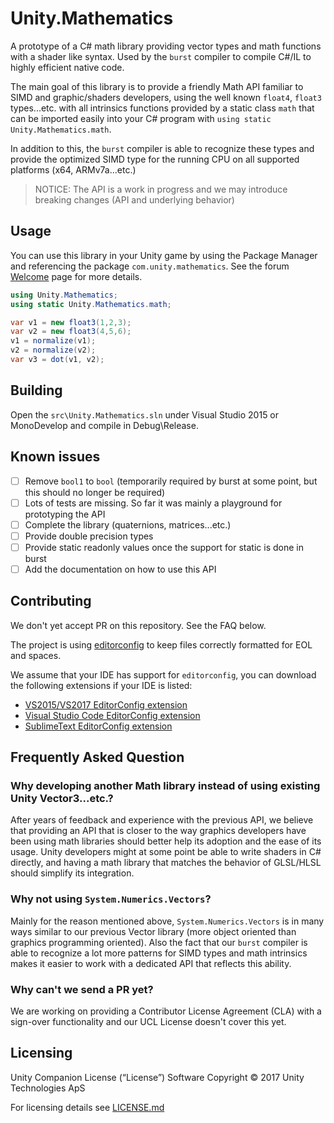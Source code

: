 # Unity.Mathematics

A prototype of a C# math library providing vector types and math functions with a shader like syntax.  Used by the `burst` compiler to compile C#/IL to highly efficient native code.

The main goal of this library is to provide a friendly Math API familiar to SIMD and graphic/shaders developers, using the well known `float4`, `float3` types...etc. with all intrinsics functions provided by a static class `math` that can be imported easily into your C# program with `using static Unity.Mathematics.math`.

In addition to this, the `burst` compiler is able to recognize these types and provide the optimized SIMD type for the running CPU on all supported platforms (x64, ARMv7a...etc.)

> NOTICE: The API is a work in progress and we may introduce breaking changes (API and underlying behavior)

## Usage

You can use this library in your Unity game by using the Package Manager and referencing the package `com.unity.mathematics`. See the forum [Welcome](https://forum.unity.com/threads/welcome.522627) page for more details.

```C#
using Unity.Mathematics;
using static Unity.Mathematics.math;

var v1 = new float3(1,2,3);
var v2 = new float3(4,5,6);
v1 = normalize(v1);
v2 = normalize(v2);
var v3 = dot(v1, v2);
```

## Building

Open the `src\Unity.Mathematics.sln` under Visual Studio 2015 or MonoDevelop and compile in Debug\Release.

## Known issues

- [ ] Remove `bool1` to `bool` (temporarily required by burst at some point, but this should no longer be required)
- [ ] Lots of tests are missing. So far it was mainly a playground for prototyping the API
- [ ] Complete the library (quaternions, matrices...etc.)
- [ ] Provide double precision types
- [ ] Provide static readonly values once the support for static is done in burst
- [ ] Add the documentation on how to use this API

## Contributing

We don't yet accept PR on this repository. See the FAQ below.

The project is using [editorconfig](http://editorconfig.org/) to keep files correctly formatted for EOL and spaces.

We assume that your IDE has support for `editorconfig`, you can download the following extensions if your IDE is listed:

- [VS2015/VS2017 EditorConfig extension](https://marketplace.visualstudio.com/items?itemName=EditorConfigTeam.EditorConfig)
- [Visual Studio Code EditorConfig extension](https://marketplace.visualstudio.com/items?itemName=EditorConfig.EditorConfig)
- [SublimeText EditorConfig extension](https://github.com/sindresorhus/editorconfig-sublime)

## Frequently Asked Question

### Why developing another Math library instead of using existing Unity Vector3...etc.?

After years of feedback and experience with the previous API, we believe that providing an API that is closer to the way graphics developers have been using math libraries should better help its adoption and the ease of its usage. Unity developers might at some point be able to write shaders in C# directly, and having a math library that matches the behavior of GLSL/HLSL should simplify its integration.

### Why not using `System.Numerics.Vectors`?

Mainly for the reason mentioned above, `System.Numerics.Vectors` is in many ways similar to our previous Vector library (more object oriented than graphics programming oriented).
Also the fact that our `burst` compiler is able to recognize a lot more patterns for SIMD types and math intrinsics makes it easier to work with a dedicated API that reflects this ability.

### Why can't we send a PR yet?

We are working on providing a Contributor License Agreement (CLA) with a sign-over functionality and our UCL License doesn't cover this yet.

## Licensing

Unity Companion License (“License”) Software Copyright © 2017 Unity Technologies ApS

For licensing details see [LICENSE.md](LICENSE.md)
